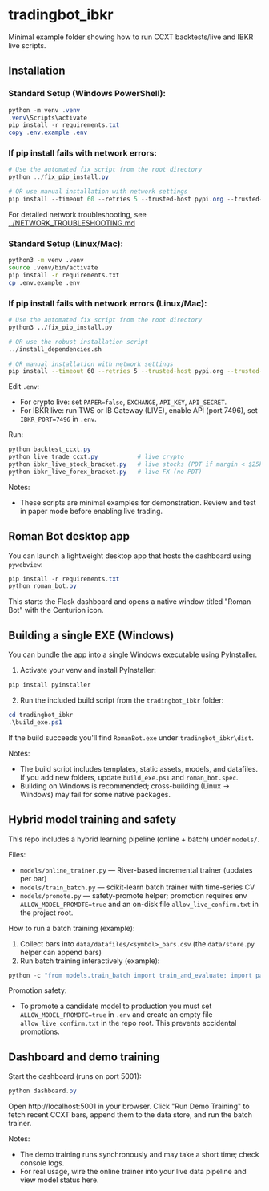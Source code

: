 # tradingbot_ibkr

Minimal example folder showing how to run CCXT backtests/live and IBKR live scripts.

## Installation

### Standard Setup (Windows PowerShell):

```powershell
python -m venv .venv
.venv\Scripts\activate
pip install -r requirements.txt
copy .env.example .env
```

### If pip install fails with network errors:

```powershell
# Use the automated fix script from the root directory
python ../fix_pip_install.py

# OR use manual installation with network settings
pip install --timeout 60 --retries 5 --trusted-host pypi.org --trusted-host pypi.python.org pandas==2.2.2 ccxt==3.0.72
```

For detailed network troubleshooting, see [../NETWORK_TROUBLESHOOTING.md](../NETWORK_TROUBLESHOOTING.md)

### Standard Setup (Linux/Mac):

```bash
python3 -m venv .venv
source .venv/bin/activate  
pip install -r requirements.txt
cp .env.example .env
```

### If pip install fails with network errors (Linux/Mac):

```bash
# Use the automated fix script from the root directory
python3 ../fix_pip_install.py

# OR use the robust installation script
../install_dependencies.sh

# OR manual installation with network settings
pip install --timeout 60 --retries 5 --trusted-host pypi.org --trusted-host pypi.python.org pandas==2.2.2 ccxt==3.0.72
```

Edit `.env`:
- For crypto live: set `PAPER=false`, `EXCHANGE`, `API_KEY`, `API_SECRET`.
- For IBKR live: run TWS or IB Gateway (LIVE), enable API (port 7496), set `IBKR_PORT=7496` in `.env`.

Run:

```powershell
python backtest_ccxt.py
python live_trade_ccxt.py           # live crypto
python ibkr_live_stock_bracket.py   # live stocks (PDT if margin < $25k)
python ibkr_live_forex_bracket.py   # live FX (no PDT)
```

Notes:
- These scripts are minimal examples for demonstration. Review and test in paper mode before enabling live trading.

Roman Bot desktop app
---------------------

You can launch a lightweight desktop app that hosts the dashboard using `pywebview`:

```powershell
pip install -r requirements.txt
python roman_bot.py
```

This starts the Flask dashboard and opens a native window titled "Roman Bot" with the Centurion icon.

Building a single EXE (Windows)
--------------------------------

You can bundle the app into a single Windows executable using PyInstaller.

1. Activate your venv and install PyInstaller:

```powershell
pip install pyinstaller
```

2. Run the included build script from the `tradingbot_ibkr` folder:

```powershell
cd tradingbot_ibkr
.\build_exe.ps1
```

If the build succeeds you'll find `RomanBot.exe` under `tradingbot_ibkr\dist`.

Notes:
- The build script includes templates, static assets, models, and datafiles. If you add new folders, update `build_exe.ps1` and `roman_bot.spec`.
- Building on Windows is recommended; cross-building (Linux -> Windows) may fail for some native packages.


Hybrid model training and safety
--------------------------------

This repo includes a hybrid learning pipeline (online + batch) under `models/`.

Files:
- `models/online_trainer.py` — River-based incremental trainer (updates per bar)
- `models/train_batch.py` — scikit-learn batch trainer with time-series CV
- `models/promote.py` — safety-promote helper; promotion requires env `ALLOW_MODEL_PROMOTE=true` and an on-disk file `allow_live_confirm.txt` in the project root.

How to run a batch training (example):

1. Collect bars into `data/datafiles/<symbol>_bars.csv` (the `data/store.py` helper can append bars)
2. Run batch training interactively (example):

```powershell
python -c "from models.train_batch import train_and_evaluate; import pandas as pd; df=pd.read_csv('datafiles/BTC_USDT_bars.csv', parse_dates=['ts']); print(train_and_evaluate(df))"
```

Promotion safety:
- To promote a candidate model to production you must set `ALLOW_MODEL_PROMOTE=true` in `.env` and create an empty file `allow_live_confirm.txt` in the repo root. This prevents accidental promotions.

Dashboard and demo training
---------------------------

Start the dashboard (runs on port 5001):

```powershell
python dashboard.py
```

Open http://localhost:5001 in your browser. Click "Run Demo Training" to fetch recent CCXT bars, append them to the data store, and run the batch trainer.

Notes:
- The demo training runs synchronously and may take a short time; check console logs.
- For real usage, wire the online trainer into your live data pipeline and view model status here.


